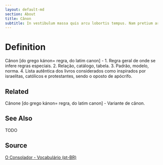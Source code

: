 ```yaml
---
layout: default-md
section: About
title: Cânon
subtitle: In vestibulum massa quis arcu lobortis tempus. Nam pretium arcu in odio vulputate luctus.
---
```


# Definition
Cânon [do grego kánon= regra, do latim canon] - 1. Regra geral de onde se infere regras especiais. 2. Relação, catálogo, tabela. 3. Padrão, modelo, norma. 4. Lista autêntica dos livros considerados como inspirados por israelitas, católicos e protestantes, sendo o oposto de apócrifo.

## Related
Cânone [do grego kánon= regra, do latim canon] - Variante de cânon.


## See Also
TODO

## Source
[O Consolador - Vocabulário (pt-BR)](http://www.oconsolador.com.br/linkfixo/vocabulario/principal.html)


